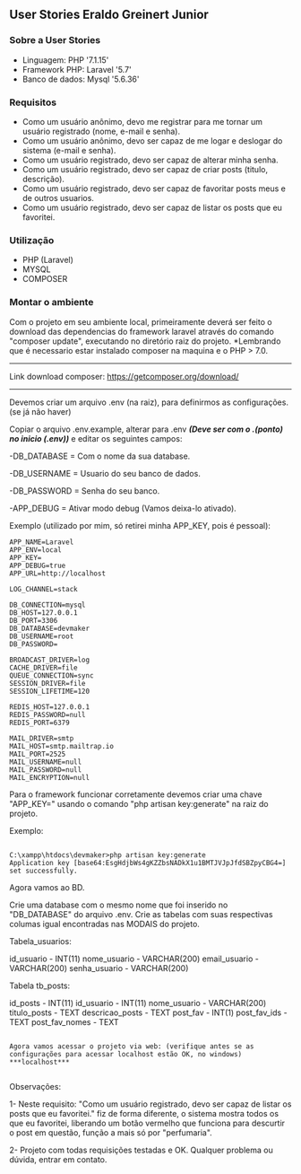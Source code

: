## User Stories  Eraldo Greinert Junior

### Sobre a User Stories

- Linguagem: PHP '7.1.15'
- Framework PHP: Laravel '5.7'
- Banco de dados: Mysql '5.6.36'


### Requisitos

- Como um usuário anônimo, devo me registrar para me tornar um usuário registrado (nome, e-mail e senha).
- Como um usuário anônimo, devo ser capaz de me logar e deslogar do sistema (e-mail e senha).
- Como um usuário registrado, devo ser capaz de alterar minha senha.
- Como um usuário registrado, devo ser capaz de criar posts (titulo, descrição).
- Como um usuário registrado, devo ser capaz de favoritar posts meus e de outros usuarios.
- Como um usuário registrado, devo ser capaz de listar os posts que eu favoritei.

### Utilização

- PHP (Laravel)
- MYSQL
- COMPOSER


### Montar o ambiente

Com o projeto em seu ambiente local, primeiramente deverá ser feito o download das dependencias do framework laravel através do comando "composer update", executando no diretório raiz do projeto.
*Lembrando que é necessario estar instalado composer na maquina e o PHP > 7.0.
***
Link download composer: https://getcomposer.org/download/
***
Devemos criar um arquivo .env (na raiz), para definirmos as configurações. (se já não haver)

Copiar o arquivo .env.example, alterar para .env ***(Deve ser com o .(ponto) no inicio (.env))*** e editar os seguintes campos:

-DB_DATABASE = Com o nome da sua database.

-DB_USERNAME = Usuario do seu banco de dados.

-DB_PASSWORD = Senha do seu banco.

-APP_DEBUG = Ativar modo debug (Vamos deixa-lo ativado).


Exemplo (utilizado por mim, só retirei minha APP_KEY, pois é pessoal):
```
APP_NAME=Laravel
APP_ENV=local
APP_KEY=
APP_DEBUG=true
APP_URL=http://localhost

LOG_CHANNEL=stack

DB_CONNECTION=mysql
DB_HOST=127.0.0.1
DB_PORT=3306
DB_DATABASE=devmaker
DB_USERNAME=root
DB_PASSWORD=

BROADCAST_DRIVER=log
CACHE_DRIVER=file
QUEUE_CONNECTION=sync
SESSION_DRIVER=file
SESSION_LIFETIME=120

REDIS_HOST=127.0.0.1
REDIS_PASSWORD=null
REDIS_PORT=6379

MAIL_DRIVER=smtp
MAIL_HOST=smtp.mailtrap.io
MAIL_PORT=2525
MAIL_USERNAME=null
MAIL_PASSWORD=null
MAIL_ENCRYPTION=null
```

Para o framework funcionar corretamente devemos criar uma chave "APP_KEY=" usando o comando "php artisan key:generate" na raiz do projeto.

Exemplo:
```

C:\xampp\htdocs\devmaker>php artisan key:generate
Application key [base64:EsgHdjbWs4gKZZbsNADkX1u1BMTJVJpJfdSBZpyCBG4=] set successfully.

```

Agora vamos ao BD.


Crie uma database com o mesmo nome que foi inserido no "DB_DATABASE" do arquivo .env.
Crie as tabelas com suas respectivas columas igual encontradas nas MODAIS do projeto.

Tabela_usuarios:

id_usuario - INT(11)
nome_usuario - VARCHAR(200)
email_usuario - VARCHAR(200)
senha_usuario - VARCHAR(200)

Tabela tb_posts:

id_posts - INT(11)
id_usuario - INT(11)
nome_usuario - VARCHAR(200)
titulo_posts - TEXT
descricao_posts - TEXT
post_fav - INT(1)
post_fav_ids - TEXT
post_fav_nomes - TEXT

```

Agora vamos acessar o projeto via web: (verifique antes se as configurações para acessar localhost estão OK, no windows)
***localhost***


```

Observações: 

1- Neste requisito: "Como um usuário registrado, devo ser capaz de listar os posts que eu favoritei." 
   fiz de forma diferente, o sistema mostra todos os que eu favoritei, liberando um botão vermelho que funciona para
   descurtir o post em questão, função a mais só por "perfumaria".
   
2- Projeto com todas requisições testadas e OK. Qualquer problema ou dúvida, entrar em contato.   